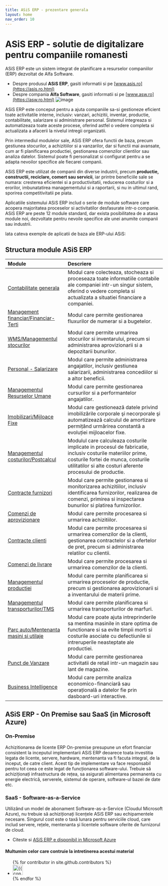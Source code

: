 ```yaml
---
title: ASiS ERP - prezentare generala
layout: home
nav_order: 10
---
```


# ASiS ERP - solutie de digitalizare pentru companiile romanesti

ASiS ERP este un sistem integrat de planificare a resurselor companiilor (ERP) dezvoltat de Alfa Software.
- Despre produsul **ASiS ERP**, gasiti informatii si pe [www.asis.ro](https://asis.ro.html)
- Despre compania **Alfa Software**, gasiti informatii si pe [www.asw.ro](https://asw.ro.html)
![image](https://user-images.githubusercontent.com/123550007/220093928-9e4e898d-42a0-47aa-9f7c-fe4f0c9a7f91.png)


ASiS ERP este conceput pentru a ajuta companiile sa-si gestioneze eficient toate activitatile interne, inclusiv: vanzari, achizitii, inventar, productie, contabilitate, salarizare si administrare personal. Sistemul integreaza si automatizeaza toate aceste procese, oferind astfel o vedere completa si actualizata a afacerii la nivelul intregii organizatii.

Prin intermediul modulelor sale, ASiS ERP ofera functii de baza, precum gestiunea stocurilor, a achizitiilor si a vanzarilor, dar si functii mai avansate, cum ar fi planificarea productiei, gestionarea comenzilor clientilor sau analiza datelor. Sistemul poate fi personalizat si configurat pentru a se adapta nevoilor specifice ale fiecarei companii.

ASiS ERP este utilizat de companii din diverse industrii, precum **productie, constructii, reciclare, comert sau servicii**, iar printre beneficiile sale se numara: cresterea eficientei si a productivitatii, reducerea costurilor si a erorilor, imbunatatirea managementului si a raportarii, si nu in ultimul rand, sporirea competitivitatii pe piata.

Aplicatiile sistemului ASiS ERP includ o serie de module software care acopera majoritatea proceselor si activitatilor desfasurate intr-o companie. 
ASiS ERP are peste 12 module standard, dar exista posibilitatea de a atasa module noi, dezvoltate pentru nevoile specifice ale unei anumite companii sau industrii.

Iata cateva exemple de aplicatii de baza ale ERP-ului ASiS:



## Structura module ASiS ERP

| Module       | Descriere         | 
|:-------------|:------------------|
|[Contabilitate generala](https://docs.asis.ro/Contabilitate-generala)|Modul care colecteaza, stocheaza si proceseaza toate informatiile contabile ale companiei intr-un singur sistem, oferind o vedere completa si actualizata a situatiei financiare a companiei.|
|[Management financiar/Financiar-Terti](https://docs.asis.ro/Financiar-terti.html)|Modul care permite gestionarea fluxurilor de numerar si a bugetelor.|
|[WMS/Managementul stocurilor](https://docs.asis.ro/Stocuri-wms.html)|Modul care permite urmarirea stocurilor si inventarului, precum si administrarea aprovizionarii si a depozitarii bunurilor.|
|[Personal - Salarizare](https://docs.asis.ro/Personal-salarizare.html)|Modul care permite administrarea angajatilor, inclusiv gestiunea salarizarii, administrarea concediilor si a altor beneficii. | 
|[Managementul Resurselor Umane](https://docs.asis.ro/Resurse-umane.html)|Modul care permite gestionarea cursurilor si a performantelor angajatilor. | 
|[Imobilizari/Mijloace Fixe](https://docs.asis.ro/Imobilizari.html)|Modul care gestionează datele privind imobilizările corporale şi necorporale şi automatizează calculul de amortizare permițând urmărirea constantă a evoluției mijloacelor fixe. | 
|[Managementul costurilor/Postcalcul](https://docs.asis.ro/Postcalcul.html)|Modulul care calculeaza costurile implicate in procesul de fabricatie, inclusiv costurile materiilor prime, costurile fortei de munca, costurile utilitatilor si alte costuri aferente procesului de productie. | 
|[Contracte furnizori](https://docs.asis.ro/Contracte-furnizori-beneficiari.html)|Modul care permite gestionarea si monitorizarea achizitiilor, inclusiv identificarea furnizorilor, realizarea de comenzi, primirea si inspectarea bunurilor si platirea furnizorilor. | 
|[Comenzi de aprovizionare](https://docs.asis.ro/Comenzi-de-aprovizionare.html)|Modul care permite procesarea si urmarirea achizitiilor.|
|[Contracte clienti](https://docs.asis.ro/Contracte-furnizori-beneficiari.html)|Modul care permite procesarea si urmarirea comenzilor de la clienti, gestionarea contractelor si a ofertelor de pret, precum si administrarea relatilor cu clientii.| 
|[Comenzi de livrare](https://docs.asis.ro/Comenzi-de-livrare.html)|Modul care permite procesarea si urmarirea comenzilor de la clienti.|
|[Managementul productiei](https://docs.asis.ro/Managementul-productiei.html)|Modul care permite planificarea si urmarirea proceselor de productie, precum si gestionarea aprovizionarii si a inventarului de materii prime.|
|[Managementul transporturilor/TMS](https://docs.asis.ro/TMS.html)|Modul care permite planificarea si urmarirea transporturilor de marfuri.|
|[Parc auto/Mentenanta masini si utilaje](https://docs.asis.ro/Mentenanta-parc-auto-si-utilaje.html)|Modul care poate ajuta intreprinderile sa mentina masinile in stare optima de functionare si sa evite timpii morti si costurile asociate cu defectiunile si intreruperile neasteptate ale productiei.|
|[Punct de Vanzare](https://docs.asis.ro/Punct-de-vanzare.html)|Modul care permite gestionarea activitatii de retail intr-un magazin sau lant de magazine.|
|[Business Intelligence](https://docs.asis.ro/Business-intelligence.html)|Modul care permite analiza economico-financiară sau operațională a datelor fie prin dasboard-uri interactive.|

## ASiS ERP - On Premise sau SaaS (in Microsoft Azure)

### On-Premise
Achizitionarea de licente ERP On-premise presupune un efort financiar consistent la inceputul implementarii ASiS ERP deoarece toata investitia legata de licente, servere, hardware, mentenanta va fi facuta integral, de la inceput, de catre client. Acest tip de implementare va face responsabil pentru tot ceea ce este legat de funcționarea software-ului. Trebuie să achiziționați infrastructura de rețea, sa asigurati alimentarea permanenta cu energie electrică, serverele, sistemul de operare, software-ul bazei de date etc. 

### SaaS - Software-as-a-Service
Utilizând un model de abonament Software-as-a-Service (Cloudul Microsoft Azure), nu trebuie să achiziționați licențele ASiS ERP sau echipamentele necesare. Singurul cost este o taxă lunara pentru serviciile cloud, care includ servere, rețele, mentenanta și licentele software oferite de furnizorul de cloud.
- Citeste si [ASiS ERP e disponibil in Microsoft Azure](https://docs.asis.ro/ASiS-ERP-Azure.html)

#### Multumim celor care contruie la intretinerea acestui material

<ul class="list-style-none">
{% for contributor in site.github.contributors %}
  <li class="d-inline-block mr-1">
     <a href="{{ contributor.html_url }}"><img src="{{ contributor.avatar_url }}" width="32" height="32" alt="{{ contributor.login }}"></a>
  </li>
{% endfor %}
</ul>